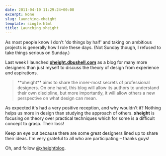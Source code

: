 ```yaml
---
date: 2011-04-10 11:29:24+00:00
excerpt: None
slug: launching-xheight
template: single.html
title: Launching xheight
---
```


As most people know I don't 'do things by half' and taking on ambitious projects is generally how I role these days. (Not Sunday though, I refused to take things serious on Sunday.)

Last week I launched **[xheight.dbushell.com](http://xheight.dbushell.com)** as a blog for many more designers than just myself to discuss the theory of design from experience and aspirations.


<blockquote><p>**xheight** aims to share the inner-most secrets of professional designers. On one hand, this blog will allow its authors to understand their own discipline, but more importantly, it will allow others a new perspective on what design can mean.</p></blockquote>


As expected it's had a very positive reception, and why wouldn't it? Nothing helps us more in design than studying the approach of others. **xheight** is focusing on theory over practical techniques which for some is a difficult concept to grasp. Their loss!

Keep an eye out because there are some great designers lined up to share their ideas. I'm very grateful to all who are participating – thanks guys!

Oh, and follow [@xheightblog](http://twitter.com/xheightblog).
